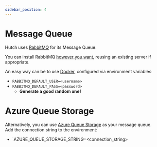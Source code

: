 ```yaml
---
sidebar_position: 4
---
```


# Message Queue

Hutch uses [RabbitMQ] for its Message Queue.

You can install RabbitMQ [however you want][install-rabbitmq], reusing an existing server if appropriate.

An easy way can be to use [Docker][rabbitmq-docker], configured via environment variables:

- `RABBITMQ_DEFAULT_USER=<username>`
- `RABBITMQ_DEFAULT_PASS=<password>`
  - **Generate a good random one!**

# Azure Queue Storage

Alternatively, you can use [Azure Queue Storage][azure-queue-storage] as your message queue. Add the connection string to the environment:
- `AZURE_QUEUE_STORAGE_STRING=<connection_string>

[RabbitMQ]: https://www.rabbitmq.com/
[install-rabbitmq]: https://www.rabbitmq.com/download.html
[rabbitmq-docker]: https://hub.docker.com/_/rabbitmq
[azure-queue-storage]: https://learn.microsoft.com/en-au/azure/storage/queues/storage-dotnet-how-to-use-queues?tabs=dotnet
